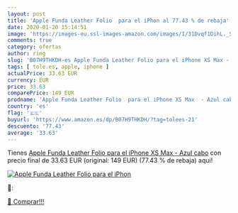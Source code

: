 ```yaml
---
layout: post
title: 'Apple Funda Leather Folio  para el iPhon al 77.43 % de rebaja'
date: 2020-01-20 15:14:51
image: 'https://images-eu.ssl-images-amazon.com/images/I/31Dvqf1DihL._SL200_.jpg'
comments: true
category: ofertas
author: ring
slug: 'B07H9THKDH-es Apple Funda Leather Folio para el iPhone XS Max - Azul cabo'
tags: [ tole.es, apple, iphone ]
actualPrice: 33.63 EUR
currency: EUR
price: 33.63
comparePrice: 149 EUR
prodname: 'Apple Funda Leather Folio  para el iPhone XS Max  - Azul cabo'
country: 'es'
flag: '🇪🇸'
buyurl: 'https://www.amazon.es/dp/B07H9THKDH/?tag=tolees-21'
descuento: '77.43'
average: '33.63'
---
```


Tienes [Apple Funda Leather Folio  para el iPhone XS Max  - Azul cabo](https://www.amazon.es/dp/B07H9THKDH/?tag=tolees-21) con precio final de  33.63 EUR (original: 149 EUR) (77.43 %  de rebaja) aqui!

[![Apple Funda Leather Folio  para el iPhon](https://images-eu.ssl-images-amazon.com/images/I/31Dvqf1DihL._SL200_.jpg)](https://www.amazon.es/dp/B07H9THKDH/?tag=tolees-21)

🔎:


[🛒 Comprar!!!](https://www.amazon.es/dp/B07H9THKDH/?tag=tolees-21)
